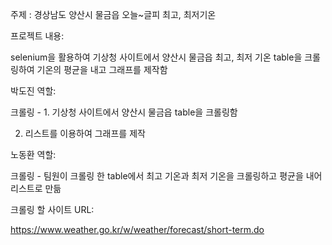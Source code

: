주제 : 경상남도 양산시 물금읍 오늘~글피 최고, 최저기온





프로젝트 내용:

selenium을 활용하여 기상청 사이트에서 양산시 물금읍 최고, 최저 기온 table을 크롤링하여 기온의 평균을 내고 그래프를 제작함



박도진 역할:

크롤링 -  1. 기상청 사이트에서 양산시 물금읍 table을 크롤링함 

2. 리스트를 이용하여 그래프를 제작



노동환 역할:

크롤링 - 팀원이 크롤링 한 table에서 최고 기온과 최저 기온을 크롤링하고 평균을 내어 리스트로 만듦



크롤링 할 사이트 URL:

https://www.weather.go.kr/w/weather/forecast/short-term.do
